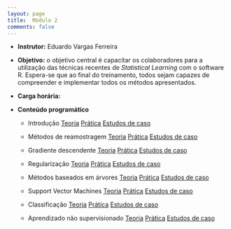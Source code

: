 ```yaml
---
layout: page
title:  Módulo 2
comments: false
---
```

* **Instrutor:** Eduardo Vargas Ferreira

* **Objetivo:** o objetivo central é capacitar os colaboradores para a utilização das técnicas recentes de *Statistical Learning* com o software R. Espera-se que ao final do treinamento, todos sejam capazes de compreender e implementar todos os métodos apresentados.

* **Carga horária:** 

* **Conteúdo programático**

   - Introdução [Teoria]() [Prática]() [Estudos de caso]()
              
   - Métodos de reamostragem [Teoria]() [Prática]() [Estudos de caso]()
              
   - Gradiente descendente [Teoria]() [Prática]() [Estudos de caso]()
              
   - Regularização [Teoria]() [Prática]() [Estudos de caso]()
          
   - Métodos baseados em árvores [Teoria]() [Prática]() [Estudos de caso]()
            
   - Support Vector Machines [Teoria]() [Prática]() [Estudos de caso]()
          
   - Classificação [Teoria]() [Prática]() [Estudos de caso]()
          
   - Aprendizado não supervisionado [Teoria]() [Prática]() [Estudos de caso]()
              
   
